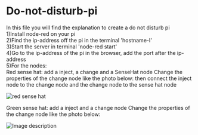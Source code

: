 # Do-not-disturb-pi
In this file you will find the explanation to create a do not disturb pi  
1)Install node-red on your pi  
2)Find the ip-address off the pi in the terminal 'hostname-I'  
3)Start the server in terminal 'node-red start'  
4)Go to the ip-address of the pi in the browser, add the port after the ip-address  
5)For the nodes:   
Red sense hat:
add a inject, a change and a SenseHat node
Change the properties of the change node like the photo below:
then connect the inject node to the change node and the change node to the sense hat node

![red sense hat](https://user-images.githubusercontent.com/46092824/78166537-3e046280-744d-11ea-8b41-5978541317c1.png)

Green sense hat:
add a inject and a change node
Change the properties of the change node like the photo below:


![Image description](https://user-images.githubusercontent.com/46092824/78166297-d4845400-744c-11ea-9761-013546b1775b.png)
